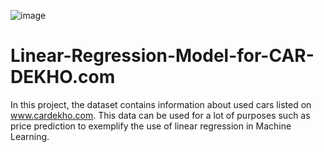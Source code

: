 ![image](https://user-images.githubusercontent.com/60726057/119501607-a23b6180-bd86-11eb-90c0-d796d482c1ea.png)




# Linear-Regression-Model-for-CAR-DEKHO.com
In this project, the dataset contains information about used cars listed on www.cardekho.com. This data can be used for a lot of purposes such as price prediction to exemplify the use of linear regression in Machine Learning.
